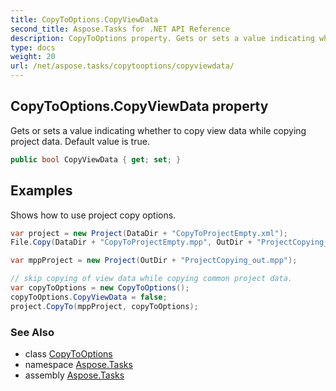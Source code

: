 ```yaml
---
title: CopyToOptions.CopyViewData
second_title: Aspose.Tasks for .NET API Reference
description: CopyToOptions property. Gets or sets a value indicating whether to copy view data while copying project data. Default value is true
type: docs
weight: 20
url: /net/aspose.tasks/copytooptions/copyviewdata/
---
```

## CopyToOptions.CopyViewData property

Gets or sets a value indicating whether to copy view data while copying project data. Default value is true.

```csharp
public bool CopyViewData { get; set; }
```

## Examples

Shows how to use project copy options.

```csharp
var project = new Project(DataDir + "CopyToProjectEmpty.xml");
File.Copy(DataDir + "CopyToProjectEmpty.mpp", OutDir + "ProjectCopying_out.mpp", true);

var mppProject = new Project(OutDir + "ProjectCopying_out.mpp");

// skip copying of view data while copying common project data.
var copyToOptions = new CopyToOptions();
copyToOptions.CopyViewData = false;
project.CopyTo(mppProject, copyToOptions);
```

### See Also

* class [CopyToOptions](../)
* namespace [Aspose.Tasks](../../copytooptions/)
* assembly [Aspose.Tasks](../../../)


